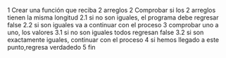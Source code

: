 1 Crear una función que reciba 2 arreglos
2 Comprobar si los 2 arreglos tienen la misma longitud
  2.1 si no son iguales, el programa debe regresar false
  2.2 si son iguales va a continuar con el proceso
3 comprobar uno a uno, los valores
  3.1 si no son iguales todos regresan false
  3.2 si son exactamente iguales, continuar con el proceso
4 si hemos llegado a este punto,regresa verdadedo
5 fin
